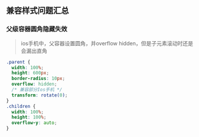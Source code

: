 

## 兼容样式问题汇总

### 父级容器圆角隐藏失效

> ios手机中，父容器设置圆角，并overflow hidden，但是子元素滚动时还是会漏出直角

```css
.parent {
  width: 100%;
  height: 600px;
  border-radius: 10px;
  overflow: hidden;
  /* 兼容部分Ios手机 */
  transform: rotate(0);
}
.children {
  width: 100%;
  height: 100%;
  overflow-y: auto;
}

```
